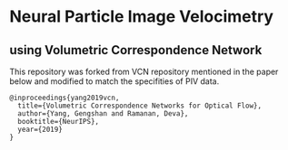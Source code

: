 # Neural Particle Image Velocimetry
## using Volumetric Correspondence Network

This repository was forked from VCN repository mentioned in the paper below and modified to match the specifities of PIV data.

```
@inproceedings{yang2019vcn,
  title={Volumetric Correspondence Networks for Optical Flow},
  author={Yang, Gengshan and Ramanan, Deva},
  booktitle={NeurIPS},
  year={2019}
}
```
